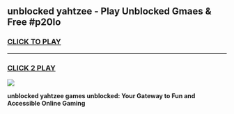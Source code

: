 
## unblocked yahtzee - Play Unblocked Gmaes & Free #p20lo
<h3>
<a href="https://news.freeplayer.one?title=unblocked_yahtzee&ref=03M">CLICK TO PLAY</a></h3>
<hr>

<h3>
<a href="https://news.freeplayer.one?title=unblocked_yahtzee&ref=03M">CLICK 2 PLAY</a>
  
</h3>

<a href="https://news.freeplayer.one?title=unblocked_yahtzee&ref=03M"><img src="https://clearcache.store/games.png"></a>


**unblocked yahtzee games unblocked: Your Gateway to Fun and Accessible Online Gaming**
